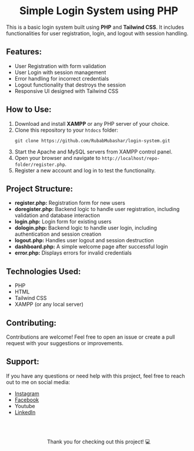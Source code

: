 <h1 style="text-align: center;">Simple Login System using PHP</h1>
    <p>This is a basic login system built using <strong>PHP</strong> and <strong>Tailwind CSS</strong>. It includes functionalities for user registration, login, and logout with session handling.</p>
    <h2>Features:</h2>
    <ul>
        <li>User Registration with form validation</li>
        <li>User Login with session management</li>
        <li>Error handling for incorrect credentials</li>
        <li>Logout functionality that destroys the session</li>
        <li>Responsive UI designed with Tailwind CSS</li>
    </ul>
    <h2>How to Use:</h2>
    <ol>
        <li>Download and install <strong>XAMPP</strong> or any PHP server of your choice.</li>
        <li>Clone this repository to your <code>htdocs</code> folder:
            <pre><code>git clone https://github.com/RubabMubashar/login-system.git</code></pre>
        </li>
        <li>Start the Apache and MySQL servers from XAMPP control panel.</li>
        <li>Open your browser and navigate to <code>http://localhost/repo-folder/register.php</code>.</li>
        <li>Register a new account and log in to test the functionality.</li>
    </ol>
    <h2>Project Structure:</h2>
    <ul>
        <li><strong>register.php:</strong> Registration form for new users</li>
        <li><strong>doregister.php:</strong> Backend logic to handle user registration, including validation and database interaction</li>
        <li><strong>login.php:</strong> Login form for existing users</li>
        <li><strong>dologin.php:</strong> Backend logic to handle user login, including authentication and session creation</li>
        <li><strong>logout.php:</strong> Handles user logout and session destruction</li>
        <li><strong>dashboard.php:</strong> A simple welcome page after successful login</li>
        <li><strong>error.php:</strong> Displays errors for invalid credentials</li>
    </ul>
    <h2>Technologies Used:</h2>
    <ul>
        <li>PHP</li>
        <li>HTML</li>
        <li>Tailwind CSS</li>
        <li>XAMPP (or any local server)</li>
    </ul>
    <h2>Contributing:</h2>
    <p>Contributions are welcome! Feel free to open an issue or create a pull request with your suggestions or improvements.</p>
    <h2>Support:</h2>
    <p>If you have any questions or need help with this project, feel free to reach out to me on social media:</p>
    <ul>
        <li><a href="https://www.instagram.com/thedesigningdev/" target="_blank">Instagram</a></li>
        <li><a href="https://www.facebook.com/profile.php?id=61566937723822&mibextid=ZbWKwL" target="_blank">Facebook</a></li>
        <li><a href="https://www.youtube.com/@TheDesigningDev" target="_blank"></a>Youtube</li>
        <li><a href="https://www.linkedin.com/in/rubabmubashar-profile/" target="_blank">LinkedIn</a></li>
    </ul>
    <br><br>
    <p style="text-align: center;">Thank you for checking out this project! 💻</p>

